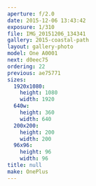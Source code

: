 ```yaml
---
aperture: f/2.0
date: 2015-12-06 13:43:42
exposure: 1/310
file: IMG_20151206_134341
gallery: 2015-coastal-path
layout: gallery-photo
model: One A0001
next: d0eec75
ordering: 22
previous: ae75771
sizes:
  1920x1080:
    height: 1080
    width: 1920
  640w:
    height: 360
    width: 640
  200x200:
    height: 200
    width: 200
  96x96:
    height: 96
    width: 96
title: null
make: OnePlus
---
```

